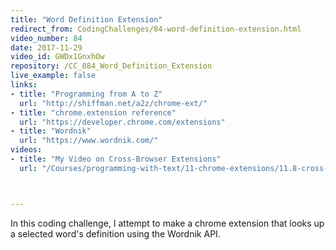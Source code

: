 ```yaml
---
title: "Word Definition Extension"
redirect_from: CodingChallenges/84-word-definition-extension.html
video_number: 84
date: 2017-11-29
video_id: GWDx1GnxhOw
repository: /CC_084_Word_Definition_Extension
live_example: false
links:
- title: "Programming from A to Z"  
  url: "http://shiffman.net/a2z/chrome-ext/"
- title: "chrome.extension reference"  
  url: "https://developer.chrome.com/extensions"
- title: "Wordnik"  
  url: "https://www.wordnik.com/"
videos:
- title: "My Video on Cross-Browser Extensions"
  url: "/Courses/programming-with-text/11-chrome-extensions/11.8-cross-browser-extensions"



---
```


In this coding challenge, I attempt to make a chrome extension that looks up a selected word's definition using the Wordnik API.
